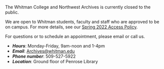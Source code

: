  <p>The Whitman College and Northwest Archives is currently closed to the public.</p>
     <p>We are open to Whitman students, faculty and staff who are approved to be on campus. For more details, see our <a href="/archives/access-policy">Spring 2022 Access Policy</a>.</p>

   For questions or to schedule an appointment, please email or call us.

  - ***Hours***: Monday-Friday, 9am-noon and 1-4pm
  - ***Email***: Archives@whitman.edu
  - ***Phone number***: 509-527-5922
  - ***Location***: Ground floor of Penrose Library
